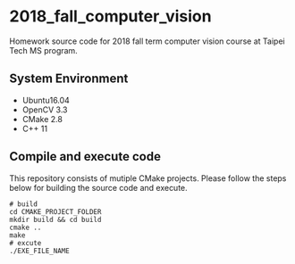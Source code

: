 # 2018_fall_computer_vision
Homework source code for 2018 fall term computer vision course at Taipei Tech MS program.

## System Environment
- Ubuntu16.04
- OpenCV 3.3
- CMake 2.8
- C++ 11

## Compile and execute code
This repository consists of mutiple CMake projects. Please follow the steps below for building the source code and execute.
```
# build
cd CMAKE_PROJECT_FOLDER
mkdir build && cd build
cmake ..
make
# excute
./EXE_FILE_NAME
```
